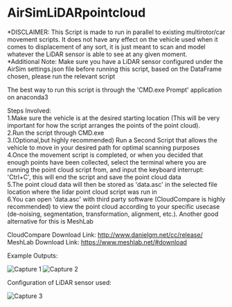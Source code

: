 # AirSimLiDARpointcloud

*DISCLAIMER: This Script is made to run in parallel to existing multirotor/car movement scripts. It does not have any effect on the vehicle used when it comes to displacement of any sort, it is just meant to scan and model whatever the LiDAR sensor is able to see at any given moment.<br /> 
*Additional Note: Make sure you have a LiDAR sensor configured under the AirSim settings.json file before running this script, based on the DataFrame chosen, please run the relevant script<br /> 

The best way to run this script is through the 'CMD.exe Prompt' application on anaconda3<br /> 

Steps Involved:<br /> 
1.Make sure the vehicle is at the desired starting location (This will be very important for how the script arranges the points of the point cloud).<br /> 
2.Run the script through CMD.exe<br /> 
3.(Optional,but highly recommended) Run a Second Script that allows the vehicle to move in your desired path for optimal scanning purposes<br /> 
4.Once the movement script is completed, or when you decided that enough points have been collected, select the terminal where you are running the point cloud script from, and input the keyboard interrupt: 'Ctrl+C', this will end the script and save the point cloud data<br /> 
5.The point cloud data will then be stored as 'data.asc' in the selected file location where the lidar point cloud script was run in<br /> 
6.You can open 'data.asc' with third party software (CloudCompare is highly recommended) to view the point cloud according to your specific usecase (de-noising, segmentation, transformation, alignment, etc.). Another good alternative for this is MeshLab<br /> 

CloudCompare Download Link: http://www.danielgm.net/cc/release/<br /> 
MeshLab Download Link: https://www.meshlab.net/#download<br /> 


Example Outputs:

![Capture 1](https://user-images.githubusercontent.com/44498143/110518904-affa2700-8147-11eb-9b53-ac47e56a1c8d.PNG)
![Capture 2](https://user-images.githubusercontent.com/44498143/110518912-b2f51780-8147-11eb-992e-c09fd336abd8.PNG)

Configuration of LiDAR sensor used:

![Capture 3](https://user-images.githubusercontent.com/44498143/110519310-1da65300-8148-11eb-9fc8-e1593f6430ec.PNG)
